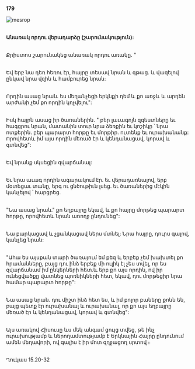 **179**

![mesrop](https://volamar.ru/audio_video/foto/01/detbible/B374.BMP)

\
**Անառակ որդու վերադարձը (շարունակություն):**

\
Քրիստոս շարունակեց անառակ որդու առակը. "

\
Եվ երբ նա դեռ հեռու էր, հայրը տեսավ նրան և գթաց. և վազելով ընկավ նրա վզին և համբուրեց նրան:

\
Որդին ասաց նրան. ես մեղանչեցի երկնքի դեմ և քո առջև և արդեն արժանի չեմ քո որդին կոչվելու":

\
Իսկ հայրն ասաց իր ծառաներին. " բեր լաւագոյն զգեստները եւ հագցրու նրան, մատանին տուր նրա ձեռքին եւ կոշիկը ՝ նրա ոտքերին. բեր պարարտ հորթը եւ մորթիր. ուտենք եւ ուրախանանք: Որովհետև իմ այս որդին մեռած էր և կենդանացավ, կորավ և գտնվեց":

\
Եվ նրանք սկսեցին զվարճանալ:

\
Եւ նրա աւագ որդին ագարակում էր. եւ վերադառնալով, երբ մօտեցաւ տանը, երգ ու ցնծութիւն լսեց. եւ ծառաներից մէկին կանչելով ՝ հարցրեց.

\
"Նա ասաց նրան." քո եղբայրը եկավ, և քո հայրը մորթեց պարարտ հորթը, որովհետև նրան առողջ ընդունեց":

\
Նա բարկացավ և չցանկացավ ներս մտնել: Նրա հայրը, դուրս գալով, կանչեց նրան:

\
"Ահա ես այսքան տարի ծառայում եմ քեզ և երբեք չեմ խախտել քո հրամանները, բայց դու ինձ երբեք մի ուլիկ էլ չես տվել, որ ես զվարճանամ իմ ընկերների հետ.և երբ քո այս որդին, ով իր ունեցվածքը վատնեց պոռնիկների հետ, եկավ, դու մորթեցիր նրա համար պարարտ հորթը":

\
Նա ասաց նրան. դու միշտ ինձ հետ ես, և իմ բոլոր բաները քոնն են, բայց պետք էր ուրախանալ և ուրախանալ, որ քո այս եղբայրը մեռած էր և կենդանացավ, կորավ և գտնվեց":

\
Այս առակով Հիսուսը ևս մեկ անգամ ցույց տվեց, թե ինչ ուրախությամբ և ներողամտությամբ է Երկնային Հայրը ընդունում ամեն մեղավորի, ով գալիս է իր մոտ զղջացող սրտով ։

\
Ղուկաս 15.20-32
